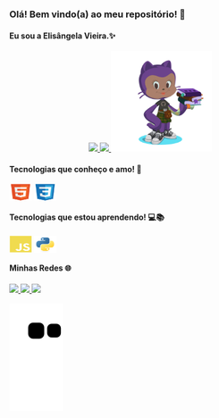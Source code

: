 ### Olá! Bem vindo(a) ao meu repositório! 🤩  
#### Eu sou a Elisângela Vieira.✨

<div align="center">
  <a href="https://github.com/EllieVieira">
    <img height="180em" src="https://github-readme-stats.vercel.app/api?username=EllieVieira&show_icons=true&theme=nightowl&include_all_commits=true&count_private=true"/>
    <img height="180em" src="https://github-readme-stats.vercel.app/api/top-langs/?username=EllieVieira&layout=compact&langs_count=7&theme=nightowl"/>
    <img height="180px" src="https://github.com/EllieVieira/EllieVieira/blob/main/img/octocat.png?raw=true" alt="Octocat">
  </a>
  
</div>

  <div style="flex: 1; min-width: 200px;">

  #### Tecnologias que conheço e amo! 💖  
  <div style="display: inline_block">
    <img align="center" alt="Ellie-HTML" height="30" width="40" src="https://raw.githubusercontent.com/devicons/devicon/master/icons/html5/html5-original.svg">
    <img align="center" alt="Ellie-CSS" height="30" width="40" src="https://raw.githubusercontent.com/devicons/devicon/master/icons/css3/css3-original.svg">

  #### Tecnologias que estou aprendendo! 💻📚  
  <img align="center" alt="Ellie-Js" height="30" width="40" src="https://raw.githubusercontent.com/devicons/devicon/master/icons/javascript/javascript-plain.svg">
    <img align="center" alt="Ellie-Python" height="30" width="40" src="https://raw.githubusercontent.com/devicons/devicon/master/icons/python/python-original.svg">
  </div>

  #### Minhas Redes 🌐
  <div style="display: inline_block">
    <a href="https://www.linkedin.com/in/eelisangelavieira/" target="_blank">
      <img src="https://img.shields.io/badge/-LinkedIn-%230077B5?style=for-the-badge&logo=linkedin&logoColor=white">
    </a>
    <a href="https://www.instagram.com/ellievieira_b/" target="_blank">
      <img src="https://img.shields.io/badge/-Instagram-%23E4405F?style=for-the-badge&logo=instagram&logoColor=white">
    </a>
    <a href="https://twitter.com/EllieVieira_B" target="_blank">
      <img src="https://img.shields.io/badge/Twitter-1DA1F2?style=for-the-badge&logo=twitter&logoColor=white">
    </a>
  </div>
</div>

<br>
 <picture>
  <source media="(prefers-color-scheme: dark)" srcset="https://raw.githubusercontent.com/EllieVieira/EllieVieira/output/github-contribution-grid-snake-dark.svg">
  <source media="(prefers-color-scheme: light)" srcset="https://raw.githubusercontent.com/EllieVieira/EllieVieira/output/github-contribution-grid-snake.svg">
  <img alt="github contribution grid snake animation" src="https://raw.githubusercontent.com/EllieVieira/EllieVieira/output/github-contribution-grid-snake.svg">
</picture>

